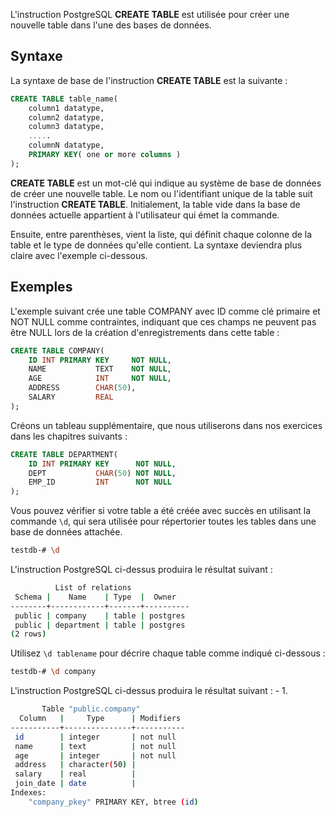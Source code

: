 L'instruction PostgreSQL **CREATE TABLE** est utilisée pour créer une nouvelle table dans l'une des bases de données.

## Syntaxe

La syntaxe de base de l'instruction **CREATE TABLE** est la suivante :

```sql
CREATE TABLE table_name(
    column1 datatype,
    column2 datatype,
    column3 datatype,
    .....
    columnN datatype,
    PRIMARY KEY( one or more columns )
);
```

**CREATE TABLE** est un mot-clé qui indique au système de base de données de créer une nouvelle table. Le nom ou l'identifiant unique de la table suit l'instruction **CREATE TABLE**. Initialement, la table vide dans la base de données actuelle appartient à l'utilisateur qui émet la commande.

Ensuite, entre parenthèses, vient la liste, qui définit chaque colonne de la table et le type de données qu'elle contient. La syntaxe deviendra plus claire avec l'exemple ci-dessous.

## Exemples

L'exemple suivant crée une table COMPANY avec ID comme clé primaire et NOT NULL comme contraintes, indiquant que ces champs ne peuvent pas être NULL lors de la création d'enregistrements dans cette table :

```sql
CREATE TABLE COMPANY(
    ID INT PRIMARY KEY     NOT NULL,
    NAME           TEXT    NOT NULL,
    AGE            INT     NOT NULL,
    ADDRESS        CHAR(50),
    SALARY         REAL
);
```

Créons un tableau supplémentaire, que nous utiliserons dans nos exercices dans les chapitres suivants :

```sql
CREATE TABLE DEPARTMENT(
    ID INT PRIMARY KEY      NOT NULL,
    DEPT           CHAR(50) NOT NULL,
    EMP_ID         INT      NOT NULL
);
```

Vous pouvez vérifier si votre table a été créée avec succès en utilisant la commande ```\d```, qui sera utilisée pour répertorier toutes les tables dans une base de données attachée.

```bash
testdb-# \d
```

L'instruction PostgreSQL ci-dessus produira le résultat suivant :

```bash
          List of relations
 Schema |    Name    | Type  |  Owner
--------+------------+-------+----------
 public | company    | table | postgres
 public | department | table | postgres
(2 rows)
```

Utilisez ```\d tablename``` pour décrire chaque table comme indiqué ci-dessous :

```bash
testdb-# \d company
```

L'instruction PostgreSQL ci-dessus produira le résultat suivant : - 1.

```bash
       Table "public.company"
  Column   |     Type      | Modifiers
-----------+---------------+-----------
 id        | integer       | not null
 name      | text          | not null
 age       | integer       | not null
 address   | character(50) |
 salary    | real          |
 join_date | date          |
Indexes:
    "company_pkey" PRIMARY KEY, btree (id)
```
